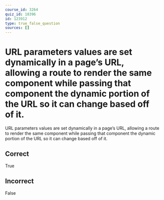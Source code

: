 ```yaml
---
course_id: 3264
quiz_id: 18396
id: 123912
type: true_false_question
sources: []
---
```


# URL parameters values are set dynamically in a page’s URL, allowing a route to render the same component while passing that component the dynamic portion of the URL so it can change based off of it.

URL parameters values are set dynamically in a page’s URL, allowing a route to render the same component while passing that component the dynamic portion of the URL so it can change based off of it.

## Correct

True

## Incorrect

False
